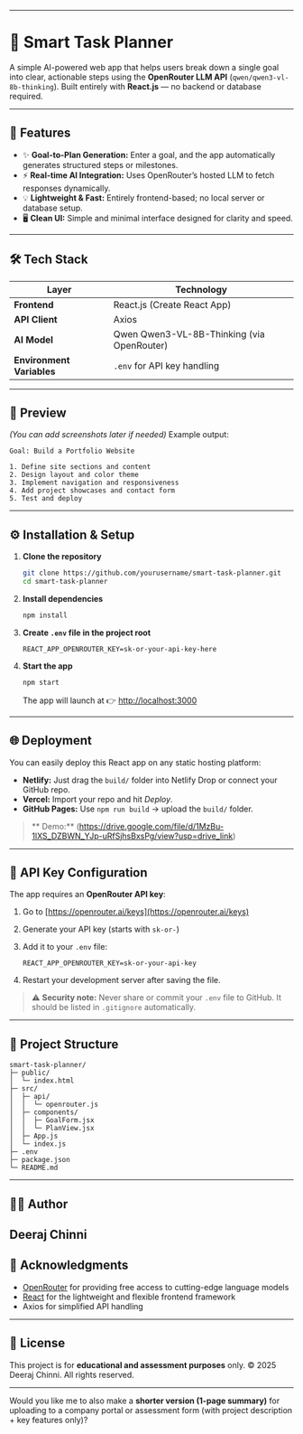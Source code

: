 
---

# 🧠 Smart Task Planner

A simple AI-powered web app that helps users break down a single goal into clear, actionable steps using the **OpenRouter LLM API** (`qwen/qwen3-vl-8b-thinking`).
Built entirely with **React.js** — no backend or database required.

---

## 🚀 Features

* ✨ **Goal-to-Plan Generation:** Enter a goal, and the app automatically generates structured steps or milestones.
* ⚡ **Real-time AI Integration:** Uses OpenRouter’s hosted LLM to fetch responses dynamically.
* 💡 **Lightweight & Fast:** Entirely frontend-based; no local server or database setup.
* 🖥️ **Clean UI:** Simple and minimal interface designed for clarity and speed.

---

## 🛠️ Tech Stack

| Layer                     | Technology                                 |
| ------------------------- | ------------------------------------------ |
| **Frontend**              | React.js (Create React App)                |
| **API Client**            | Axios                                      |
| **AI Model**              | Qwen Qwen3-VL-8B-Thinking (via OpenRouter) |
| **Environment Variables** | `.env` for API key handling                |

---

## 📸 Preview

*(You can add screenshots later if needed)*
Example output:

```
Goal: Build a Portfolio Website

1. Define site sections and content
2. Design layout and color theme
3. Implement navigation and responsiveness
4. Add project showcases and contact form
5. Test and deploy
```

---

## ⚙️ Installation & Setup

1. **Clone the repository**

   ```bash
   git clone https://github.com/yourusername/smart-task-planner.git
   cd smart-task-planner
   ```

2. **Install dependencies**

   ```bash
   npm install
   ```

3. **Create `.env` file in the project root**

   ```
   REACT_APP_OPENROUTER_KEY=sk-or-your-api-key-here
   ```

4. **Start the app**

   ```bash
   npm start
   ```

   The app will launch at 👉 [http://localhost:3000](http://localhost:3000)

---

## 🌐 Deployment

You can easily deploy this React app on any static hosting platform:

* **Netlify:** Just drag the `build/` folder into Netlify Drop or connect your GitHub repo.
* **Vercel:** Import your repo and hit *Deploy*.
* **GitHub Pages:** Use `npm run build` → upload the `build/` folder.

> ** Demo:** (https://drive.google.com/file/d/1MzBu-1lXS_DZBWN_YJp-uRfSjhsBxsPg/view?usp=drive_link)

---

## 🔐 API Key Configuration

The app requires an **OpenRouter API key**:

1. Go to [https://openrouter.ai/keys](https://openrouter.ai/keys)
2. Generate your API key (starts with `sk-or-`)
3. Add it to your `.env` file:

   ```
   REACT_APP_OPENROUTER_KEY=sk-or-your-api-key
   ```
4. Restart your development server after saving the file.

> ⚠️ **Security note:** Never share or commit your `.env` file to GitHub.
> It should be listed in `.gitignore` automatically.

---

## 🧩 Project Structure

```
smart-task-planner/
├─ public/
│  └─ index.html
├─ src/
│  ├─ api/
│  │  └─ openrouter.js
│  ├─ components/
│  │  ├─ GoalForm.jsx
│  │  └─ PlanView.jsx
│  ├─ App.js
│  └─ index.js
├─ .env
├─ package.json
└─ README.md
```

---

## 👨‍💻 Author

**Deeraj Chinni**
---

## 🙏 Acknowledgments

* [OpenRouter](https://openrouter.ai) for providing free access to cutting-edge language models
* [React](https://react.dev) for the lightweight and flexible frontend framework
* Axios for simplified API handling

---

## 📜 License

This project is for **educational and assessment purposes** only.
© 2025 Deeraj Chinni. All rights reserved.

---

Would you like me to also make a **shorter version (1-page summary)** for uploading to a company portal or assessment form (with project description + key features only)?
